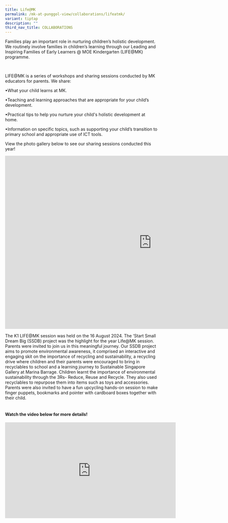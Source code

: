 ```yaml
---
title: Life@MK
permalink: /mk-at-punggol-view/collaborations/lifeatmk/
variant: tiptap
description: ""
third_nav_title: COLLABORATIONS
---
```

<p>Families play an important role in nurturing children’s holistic development.
We routinely involve families in children’s learning through our Leading
and Inspiring Families of Early Learners @ MOE Kindergarten (LIFE@MK) programme.</p>
<p>
<br>
</p>
<p>LIFE@MK is a series of workshops and sharing sessions conducted by MK
educators for parents. We share:</p>
<p>•What your child learns at MK.</p>
<p>•Teaching and learning approaches that are appropriate for your child’s
development.</p>
<p>•Practical tips to help you nurture your child's holistic development
at home.&nbsp;</p>
<p>•Information on specific topics, such as supporting your child’s transition
to primary school and appropriate use of ICT tools.</p>
<p></p>
<p>View the photo gallery below to see our sharing sessions conducted this
year!</p>
<p></p>
<div class="iframe-wrapper">
<iframe height="569" width="960" allowfullscreen="true" frameborder="0" src="https://docs.google.com/presentation/d/e/2PACX-1vRz7zcyTXE8g9j4OeJ8S6a9TISFDT7EBqNT3FYyrzKvssXgyEZ2y1VDFbWOPmwlcaGbctBn2lpTkFPK/embed?start=false&amp;loop=false&amp;delayms=3000"></iframe>
</div>
<p>The K1 LIFE@MK session was held on the 16 August 2024. The ‘Start Small
Dream Big (SSDB) project was the highlight for the year Life@MK session.
Parents were invited to join us in this meaningful journey. Our SSDB project
aims to promote environmental awareness, it comprised an interactive and
engaging skit on the importance of recycling and sustainability, a recycling
drive where children and their parents were encouraged to bring in recyclables
to school and a learning journey to Sustainable Singapore Gallery at Marina
Barrage. Children learnt the importance of environmental sustainability
through the 3Rs- Reduce, Reuse and Recycle. They also used recyclables
to repurpose them into items such as toys and accessories. Parents were
also invited to have a fun upcycling hands-on session to make finger puppets,
bookmarks and pointer with cardboard boxes together with their child.</p>
<h4><br>Watch the video below for more details!</h4>
<div class="iframe-wrapper">
<iframe height="315" width="560" allowfullscreen="true" frameborder="0" src="https://www.youtube.com/embed/2ZL7PCfD5Uw?si=zCuk8RM0yWbst1Cs"></iframe>
</div>
<p>
<br>
</p>
<p>
<br>
</p>